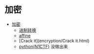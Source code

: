 # 加密



* [加密](encryption.html)
    * [进制转换](encryption/进制转换.html)
    * [affine](encryption/affine.html)
    * [Crack it](encryption/Crack it.html)
    * [python(N1CTF)](encryption/python.html)    没做出来

